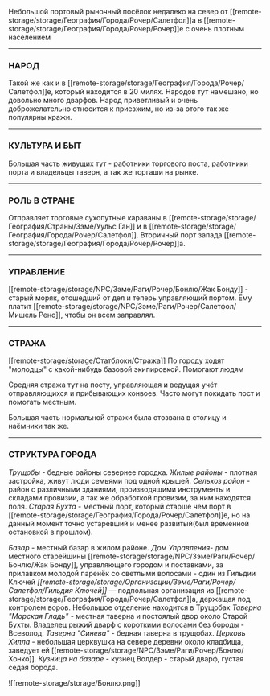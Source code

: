 Небольшой портовый рыночный посёлок недалеко на север от [[remote-storage/storage/География/Города/Рочер/Салетфол]]а в [[remote-storage/storage/География/Города/Рочер/Рочер]]е с очень плотным населением

---
### **НАРОД**
Такой же как и в [[remote-storage/storage/География/Города/Рочер/Салетфол]]е, который находится в 20 милях.
Народов тут намешано, но довольно много дварфов. 
Народ приветливый и очень доброжелательно относится к приезжим, но из-за этого так же популярны кражи.

---
### **КУЛЬТУРА И БЫТ**
Большая часть живущих тут - работники торгового поста, работники порта и владельцы таверн, а так же торгаши на рынке.

---
### **РОЛЬ В СТРАНЕ** 
Отправляет торговые сухопутные караваны в [[remote-storage/storage/География/Страны/Зэме/Уульс Ган]] и в [[remote-storage/storage/География/Города/Рочер/Салетфол]]. Вторичный порт запада [[remote-storage/storage/География/Города/Рочер/Рочер]]а.

---
### **УПРАВЛЕНИЕ**
[[remote-storage/storage/NPC/Зэме/Раги/Рочер/Бонлю/Жак Бонду]] - старый моряк, отошедший от дел и теперь управляющий портом. Ему платит [[remote-storage/storage/NPC/Зэме/Раги/Рочер/Салетфол/Мишель Рено]], чтобы он всем заправлял.

---
### **СТРАЖА**
[[remote-storage/storage/Статблоки/Стража]]
По городу ходят "молодцы" с какой-нибудь базовой экипировкой. Помогают людям

Средняя стража тут на посту, управляющая и ведущая учёт отправляющихся и прибывающих конвоев. Часто могут покидать пост и помогать местным.

Большая часть нормальной стражи была отозвана в столицу и наёмники так же.

---
### **СТРУКТУРА ГОРОДА**
*Трущобы* - бедные районы севернее городка.
*Жилые районы* - плотная застройка, живут люди семьями под одной крышей. 
*Сельхоз район* - район с различными зданиями, производящими инструменты и складами провизии, а так же обработкой провизии, за ним находятся поля.
*Старая Бухта* - местный порт, который старше чем порт в [[remote-storage/storage/География/Города/Рочер/Салетфол]]е, но на данный момент точно устаревший и менее развитый(был временной остановкой в прошлом). 

*Базар* - местный базар в жилом районе.
*Дом Управления*- дом местного старейшины [[remote-storage/storage/NPC/Зэме/Раги/Рочер/Бонлю/Жак Бонду]], управляющего городом и поставками, за прилавком молодой паренёк со светлыми волосами - один из Гильдии Ключей
*[[remote-storage/storage/Организации/Зэме/Раги/Рочер/Салетфол/Гильдия Ключей]]* — подпольная организация из [[remote-storage/storage/География/Города/Рочер/Салетфол]]а, держащая под контролем воров. Небольшое отделение находится в Трущобах
*Таверна "Морская Гладь"* - местная таверна и постоялый двор около Старой Бухты. Владелец рыжий дварф с короткими волосами без бороды - Всеволод.
*Таверна "Синева"* - бедная таверна в трущобах.
*Церковь Хилла* - небольшая церквушка на севере деревни около кладбища, заведует ей [[remote-storage/storage/NPC/Зэме/Раги/Рочер/Бонлю/Хонко]].
*Кузница на базаре* - кузнец Волдер - старый дварф, густая седая борода. 

![[remote-storage/storage/Бонлю.png]]